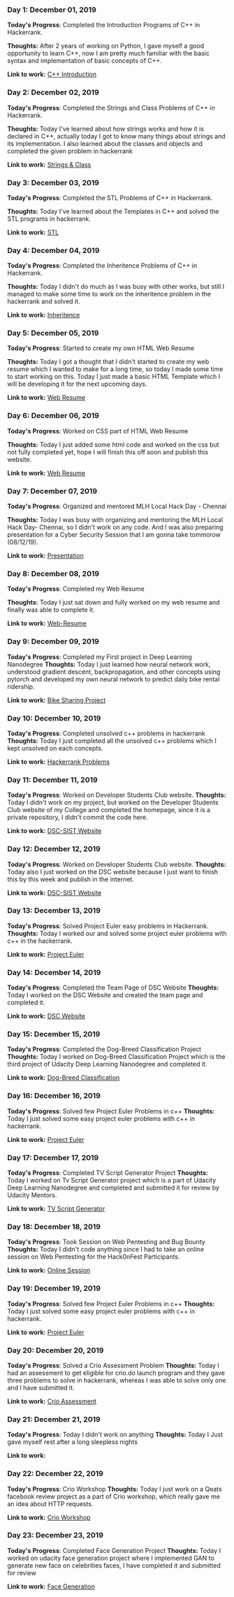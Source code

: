 ### Day 1: December 01, 2019 

**Today's Progress**: Completed the Introduction Programs of C++ in Hackerrank.

**Thoughts:** After 2 years of working on Python, I gave myself a good opportunity to learn C++, now I am pretty much familiar with the basic syntax and implementation of basic concepts of C++.

**Link to work:** [C++ Introduction](https://github.com/AkashM398/100-Days-of-Code/tree/master/Challenge/Day-1)

### Day 2: December 02, 2019 

**Today's Progress**: Completed the Strings and Class Problems of C++ in Hackerrank.

**Thoughts:** Today I've learned about how strings works and how it is declared in C++, actually today I got to know many things about strings and its implementation. I also learned about the classes and objects and completed the given problem in hackerrank

**Link to work:** [Strings & Class](https://github.com/AkashM398/100-Days-of-Code/tree/master/Challenge/Day-2)

### Day 3: December 03, 2019 

**Today's Progress**: Completed the STL Problems of C++ in Hackerrank.

**Thoughts:** Today I've learned about the Templates in C++ and solved the STL programs in hackerrank.

**Link to work:** [STL](https://github.com/AkashM398/100-Days-of-Code/tree/master/Challenge/Day-3)

### Day 4: December 04, 2019 

**Today's Progress**: Completed the Inheritence Problems of C++ in Hackerrank.

**Thoughts:** Today I didn't do much as I was busy with other works, but still I managed to make some time to work on the inheritence problem in the hackerrank and solved it.

**Link to work:** [Inheritence](https://github.com/AkashM398/100-Days-of-Code/tree/master/Challenge/Day-4)

### Day 5: December 05, 2019 

**Today's Progress**: Started to create my own HTML Web Resume

**Thoughts:** Today I got a thought that I didn't started to create my web resume which I wanted to make for a long time, so today I made some time to start working on this. Today I just made a basic HTML Template which I will be developing it for the next upcoming days.

**Link to work:** [Web Resume](https://github.com/AkashM398/100-Days-of-Code/tree/master/Challenge/Day-5)

### Day 6: December 06, 2019 

**Today's Progress**: Worked on CSS part of HTML Web Resume

**Thoughts:** Today I just added some html code and worked on the css but not fully completed yet, hope I will finish this off soon and publish this website.

**Link to work:** [Web Resume](https://github.com/AkashM398/100-Days-of-Code/tree/master/Challenge/Day-6)

### Day 7: December 07, 2019 

**Today's Progress**: Organized and mentored MLH Local Hack Day - Chennai

**Thoughts:** Today I was busy with organizing and mentoring the MLH Local Hack Day- Chennai, so I didn't work on any code. And I was also preparing presentation for a Cyber Security Session that I am gonna take tommorow (08/12/19).

**Link to work:** [Presentation](https://github.com/AkashM398/100-Days-of-Code/tree/master/Challenge/Day-7)

### Day 8: December 08, 2019 

**Today's Progress**: Completed my Web Resume

**Thoughts:** Today I just sat down and fully worked on my web resume and finally was able to complete it.

**Link to work:** [Web-Resume](https://github.com/AkashM398/100-Days-of-Code/tree/master/Challenge/Day-8)

### Day 9: December 09, 2019 

**Today's Progress**: Completed my First project in Deep Learning Nanodegree
**Thoughts:** Today I just learned how neural network work, understood gradient descent, backpropagation, and other concepts using pytorch and developed my own neural network to predict daily bike rental ridership.

**Link to work:** [Bike Sharing Project](https://github.com/AkashM398/100-Days-of-Code/tree/master/Challenge/Day-9)

### Day 10: December 10, 2019 

**Today's Progress**: Completed unsolved c++ problems in hackerrank
**Thoughts:** Today I just completed all the unsolved c++ problems which I kept unsolved on each concepts.

**Link to work:** [Hackerrank Problems](https://github.com/AkashM398/100-Days-of-Code/tree/master/Challenge/Day-10)

### Day 11: December 11, 2019 

**Today's Progress**: Worked on Developer Students Club website.
**Thoughts:** Today I didn't work on my project, but worked on the Developer Students Club website of my College and completed the homepage, since it is a private repository, I didn't commit the code here.

**Link to work:** [DSC-SIST Website](https://sathyabama-coding-club.github.io/DSC-SIST-Website/)

### Day 12: December 12, 2019 

**Today's Progress**: Worked on Developer Students Club website.
**Thoughts:** Today also I just worked on the DSC website because I just want to finish this by this week and publish in the internet.

**Link to work:** [DSC-SIST Website](https://sathyabama-coding-club.github.io/DSC-SIST-Website/)

### Day 13: December 13, 2019 

**Today's Progress**: Solved Project Euler easy problems in Hackerrank.
**Thoughts:** Today I worked our and solved some project euler problems with c++ in the hackerrank.

**Link to work:** [Project Euler](https://github.com/AkashM398/100-Days-of-Code/tree/master/Challenge/Day-13)

### Day 14: December 14, 2019 

**Today's Progress**: Completed the Team Page of DSC Website
**Thoughts:** Today I worked on the DSC Website and created the team page and completed it.

**Link to work:** [DSC Website](https://sathyabama-coding-club.github.io/DSC-SIST-Website/team.html)

### Day 15: December 15, 2019 

**Today's Progress**: Completed the Dog-Breed Classification Project
**Thoughts:** Today I worked on Dog-Breed Classification Project which is the third project of Udacity Deep Learning Nanodegree and completed it.

**Link to work:** [Dog-Breed Classification](https://github.com/AkashM398/Dog-Breed-Classifier)

### Day 16: December 16, 2019 

**Today's Progress**: Solved few Project Euler Problems in c++
**Thoughts:** Today I just solved some easy project euler problems with c++ in hackerrank.

**Link to work:** [Project Euler](https://github.com/AkashM398/100-Days-of-Code/tree/master/Challenge/Day-16)

### Day 17: December 17, 2019 

**Today's Progress**: Completed TV Script Generator Project
**Thoughts:** Today I worked on Tv Script Generator project which is a part of Udacity Deep Learning Nanodegree and completed and submitted it for review by Udacity Mentors.

**Link to work:** [TV Script Generator](https://github.com/AkashM398/Tv_Script_Generation)

### Day 18: December 18, 2019 

**Today's Progress**: Took Session on Web Pentesting and Bug Bounty
**Thoughts:** Today I didn't code anything since I had to take an online session on Web Pentesting for the Hack0nFest Participants.

**Link to work:** [Online Session](https://github.com/AkashM398/hack0nfest-session)

### Day 19: December 19, 2019 

**Today's Progress**: Solved few Project Euler Problems in c++
**Thoughts:** Today I just solved some easy project euler problems with c++ in hackerrank.

**Link to work:** [Project Euler](https://github.com/AkashM398/100-Days-of-Code/tree/master/Challenge/Day-19)

### Day 20: December 20, 2019 

**Today's Progress**: Solved a Crio Assessment Problem
**Thoughts:** Today I had an assessment to get eligible for crio.do launch program and they gave three problems to solve in hackerrank, whereas I was able to solve only one and I have submitted it.

**Link to work:** [Crio Assessment](https://github.com/AkashM398/100-Days-of-Code/tree/master/Challenge/Day-20)

### Day 21: December 21, 2019 

**Today's Progress**: Today I didn't work on anything
**Thoughts:** Today I Just gave myself rest after a long sleepless nights

**Link to work:** 

### Day 22: December 22, 2019 

**Today's Progress**: Crio Workshop
**Thoughts:** Today I just work on a Qeats facebook review project as a part of Crio workshop, which really gave me an idea about HTTP requests.

**Link to work:** [Crio Workshop](https://github.com/AkashM398/Crio-Workshop)

### Day 23: December 23, 2019 

**Today's Progress**: Completed Face Generation Project
**Thoughts:** Today I worked on udacity face generation project where I implemented GAN to generate new face on celebrities faces, I have completed it and submitted for review

**Link to work:** [Face Generation](https://github.com/AkashM398/Udacity-Face-Generation-GAN)